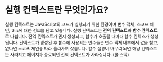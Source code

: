 # 실행 컨텍스트란 무엇인가요?

실행 컨텍스트는 JavaScript의 코드가 실행되기 위한 환경이며 변수 객체, 스코프 체인, this에 대한 정보를 담고 있습니다.
실행 컨텍스트는 **전역 컨텍스트**와 **함수 컨텍스트**로 나뉩니다.
전역 컨텍스트가 먼저 생성되고, 함수가 호출될 때마다 함수 컨텍스가 생성됩니다. 컨텍스트가 생성된 후 함수에 사용되는 변수들은 변수 객체 내부에서 값을 찾고, 없다면 스코프 체인을 따라 올라가며 찾습니다.
함수 실행이 마무리 되면 해당 컨텍스트는 사라지고 페이지가 종료되면 전역 컨텍스트가 사라집니다. (콜 스택)
